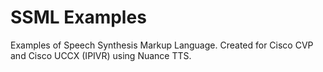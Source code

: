 # SSML Examples
Examples of Speech Synthesis Markup Language. Created for Cisco CVP and Cisco UCCX (IPIVR) using Nuance TTS.
